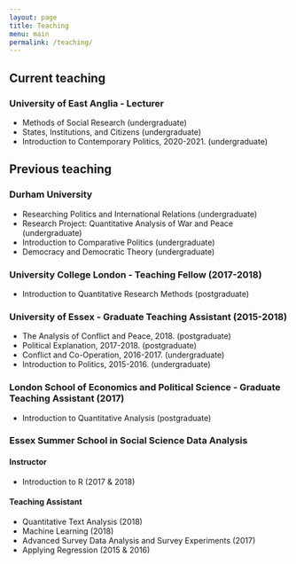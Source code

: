 ```yaml
---
layout: page
title: Teaching
menu: main
permalink: /teaching/
---
```


## Current teaching

### University of East Anglia - Lecturer 

- Methods of Social Research (undergraduate)
- States, Institutions, and Citizens (undergraduate)
- Introduction to Contemporary Politics, 2020-2021. (undergraduate)

## Previous teaching

### Durham University

- Researching Politics and International Relations (undergraduate)
- Research Project: Quantitative Analysis of War and Peace (undergraduate)
- Introduction to Comparative Politics (undergraduate)
- Democracy and Democratic Theory (undergraduate)

### University College London - Teaching Fellow (2017-2018)

- Introduction to Quantitative Research Methods (postgraduate)

### University of Essex - Graduate Teaching Assistant (2015-2018)

- The Analysis of Conflict and Peace, 2018. (postgraduate)
- Political Explanation, 2017-2018. (postgraduate)
- Conflict and Co-Operation, 2016-2017. (undergraduate)
- Introduction to Politics, 2015-2016. (undergraduate)

### London School of Economics and Political Science - Graduate Teaching Assistant  (2017)

-	Introduction to Quantitative Analysis (postgraduate)

### Essex Summer School in Social Science Data Analysis

#### Instructor

- Introduction to R (2017 & 2018)

#### Teaching Assistant

- Quantitative Text Analysis (2018)
- Machine Learning (2018)
- Advanced Survey Data Analysis and Survey Experiments (2017)
- Applying Regression (2015 & 2016)




